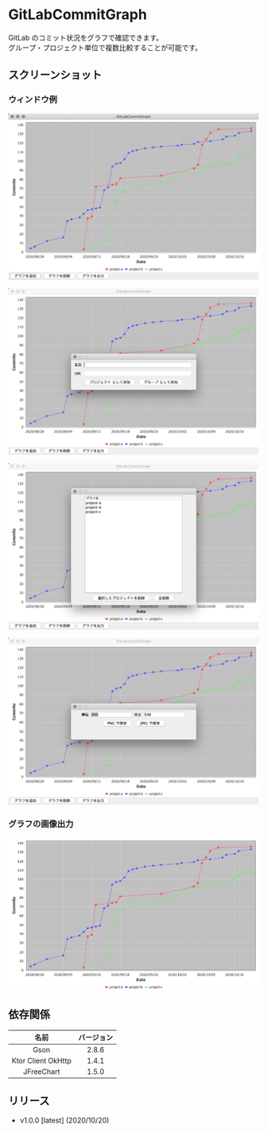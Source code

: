 # GitLabCommitGraph
GitLab のコミット状況をグラフで確認できます。  
グループ・プロジェクト単位で複数比較することが可能です。

## スクリーンショット

### ウィンドウ例
![](image/window_1.png)

![](image/window_2.png)

![](image/window_3.png)

![](image/window_4.png)

### グラフの画像出力
![](image/output_graph.png)

## 依存関係
| 名前                | バージョン  |
|:------------------:|:---------:|
| Gson               | 2.8.6     |
| Ktor Client OkHttp | 1.4.1     |
| JFreeChart         | 1.5.0     |

## リリース
-  v1.0.0 \[latest\] (2020/10/20)